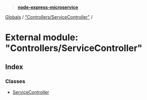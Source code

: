 > **[node-express-microservice](../README.md)**

[Globals](../globals.md) / ["Controllers/ServiceController"](_controllers_servicecontroller_.md) /

# External module: "Controllers/ServiceController"

## Index

### Classes

* [ServiceController](../classes/_controllers_servicecontroller_.servicecontroller.md)